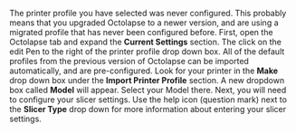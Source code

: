 The printer profile you have selected was never configured.  This probably means that you upgraded Octolapse to a newer version, and are using a migrated profile that has never been configured before.  First, open the Octolapse tab and expand the **Current Settings** section.  The click on the edit Pen to the right of the printer profile drop down box.  All of the default profiles from the previous version of Octolapse can be imported automatically, and are pre-configured.  Look for your printer in the **Make** drop down box under the **Import Printer Profile** section.  A new dropdown box called **Model** will appear.  Select your Model there.  Next, you will need to configure your slicer settings.  Use the help icon (question mark) next to the **Slicer Type** drop down for more information about entering your slicer settings.
